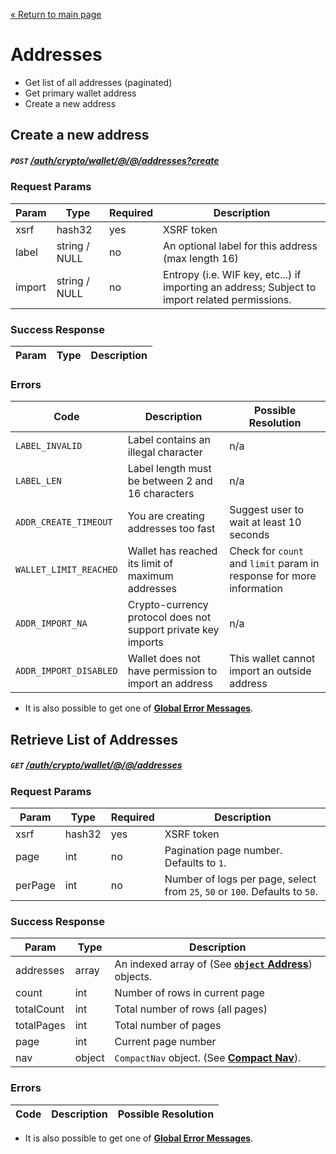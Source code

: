 [&laquo; Return to main page](../../../../README.md)

# Addresses

* Get list of all addresses (paginated)
* Get primary wallet address
* Create a new address

## Create a new address
##### `POST`  [/auth/crypto/wallet/@/@/addresses?create]()

### Request Params

Param | Type | Required | Description
--- | --- | --- | ---
xsrf | hash32 | yes | XSRF token
label | string / NULL | no | An optional label for this address (max length 16)
import | string / NULL | no | Entropy (i.e. WIF key, etc...) if importing an address; Subject to import related permissions.

### Success Response

Param | Type |  Description
--- | --- | --- 

### Errors

Code | Description| Possible Resolution
--- | --- | ---
`LABEL_INVALID` | Label contains an illegal character | n/a
`LABEL_LEN` | Label length must be between 2 and 16 characters | n/a
`ADDR_CREATE_TIMEOUT` | You are creating addresses too fast | Suggest user to wait at least 10 seconds
`WALLET_LIMIT_REACHED` | Wallet has reached its limit of maximum addresses | Check for `count` and `limit` param in response for more information
`ADDR_IMPORT_NA` | Crypto-currency protocol does not support private key imports | n/a
`ADDR_IMPORT_DISABLED` | Wallet does not have permission to import an address | This wallet cannot import an outside address

* It is also possible to get one of [**Global Error Messages**](../../../../README.md#global-error-messages).

## Retrieve List of Addresses
##### `GET`  [/auth/crypto/wallet/@/@/addresses]()

### Request Params

Param | Type | Required | Description
--- | --- | --- | ---
xsrf | hash32 | yes | XSRF token
page | int | no | Pagination page number. Defaults to `1`.
perPage | int | no | Number of logs per page, select from `25`, `50` or `100`. Defaults to `50`.

### Success Response

Param | Type |  Description
--- | --- | --- 
addresses | array | An indexed array of (See [**`object` Address**](../../../../models/CRYPTO.md#object-address)) objects.
count | int | Number of rows in current page
totalCount | int | Total number of rows (all pages)
totalPages | int | Total number of pages
page | int | Current page number
nav | object | `CompactNav` object. (See [**Compact Nav**](../../../../models/PAGINATION.md#object-compactnav)).

### Errors

Code | Description| Possible Resolution
--- | --- | ---

* It is also possible to get one of [**Global Error Messages**](../../../../README.md#global-error-messages).
